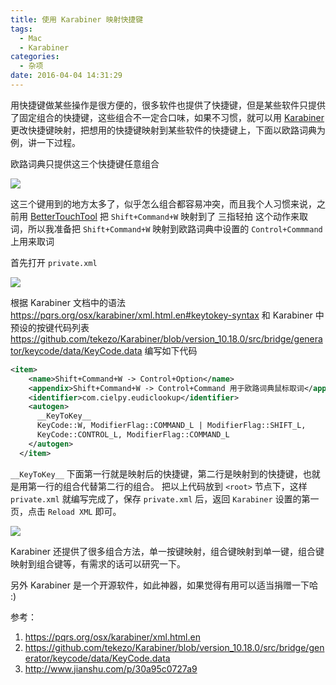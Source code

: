 ```yaml
---
title: 使用 Karabiner 映射快捷键
tags:
  - Mac
  - Karabiner
categories:
  - 杂项
date: 2016-04-04 14:31:29
---
```


用快捷键做某些操作是很方便的，很多软件也提供了快捷键，但是某些软件只提供了固定组合的快捷键，这些组合不一定合口味，如果不习惯，就可以用 [Karabiner](https://pqrs.org/osx/karabiner/index.html.en) 更改快捷键映射，把想用的快捷键映射到某些软件的快捷键上，下面以欧路词典为例，讲一下过程。

欧路词典只提供这三个快捷键任意组合

![](https://ww1.sinaimg.cn/large/74681984gw1f2knh3b0c8j20dj05awf2.jpg)

这三个键用到的地方太多了，似乎怎么组合都容易冲突，而且我个人习惯来说，之前用 [BetterTouchTool](https://www.boastr.net/) 把 `Shift+Command+W` 映射到了 三指轻拍 这个动作来取词，所以我准备把 `Shift+Command+W` 映射到欧路词典中设置的 `Control+Commmand`上用来取词

首先打开 `private.xml`

![](https://ww1.sinaimg.cn/large/74681984gw1f2knm67ciuj20m80hu0w5.jpg)

根据 Karabiner 文档中的语法 https://pqrs.org/osx/karabiner/xml.html.en#keytokey-syntax
和 Karabiner 中预设的按键代码列表 https://github.com/tekezo/Karabiner/blob/version_10.18.0/src/bridge/generator/keycode/data/KeyCode.data
编写如下代码
``` xml
<item>
    <name>Shift+Command+W -> Control+Option</name>
    <appendix>Shift+Command+W -> Control+Command 用于欧路词典鼠标取词</appendix>
    <identifier>com.cielpy.eudiclookup</identifier>
    <autogen>
      __KeyToKey__ 
	  KeyCode::W, ModifierFlag::COMMAND_L | ModifierFlag::SHIFT_L,
      KeyCode::CONTROL_L, ModifierFlag::COMMAND_L
    </autogen>
  </item>
```
`__KeyToKey__` 下面第一行就是映射后的快捷键，第二行是映射到的快捷键，也就是用第一行的组合代替第二行的组合。
把以上代码放到 `<root>` 节点下，这样 `private.xml` 就编写完成了，保存 `private.xml` 后，返回 `Karabiner` 设置的第一页，点击 `Reload XML` 即可。

![](https://ww3.sinaimg.cn/large/74681984gw1f2knxpiakjj20m80hu0wq.jpg)


Karabiner 还提供了很多组合方法，单一按键映射，组合键映射到单一键，组合键映射到组合键等，有需求的话可以研究一下。

另外 Karabiner 是一个开源软件，如此神器，如果觉得有用可以适当捐赠一下哈 :)

参考：
1. https://pqrs.org/osx/karabiner/xml.html.en
2. https://github.com/tekezo/Karabiner/blob/version_10.18.0/src/bridge/generator/keycode/data/KeyCode.data
3. http://www.jianshu.com/p/30a95c0727a9